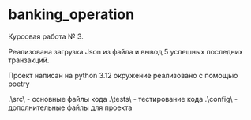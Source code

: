 # banking_operation

Курсовая работа № 3.

Реализована загрузка Json из файла и вывод 5 успешных последних транзакций.

Проект написан на python 3.12
окружение реализовано с помощью poetry

.\src\ - основные файлы кода
.\tests\ - тестирование кода
.\config\ - дополнительные файлы для проекта
